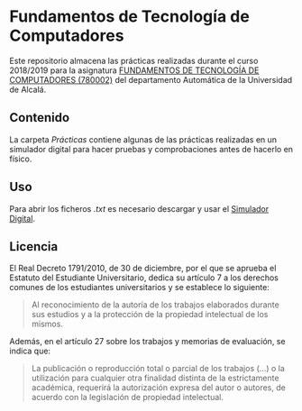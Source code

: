 # Fundamentos de Tecnología de Computadores

Este repositorio almacena las prácticas realizadas durante el curso 2018/2019 para la asignatura [FUNDAMENTOS DE TECNOLOGÍA DE COMPUTADORES (780002)](https://www.uah.es/es/estudios/estudios-oficiales/grados/asignatura/Fundamentos-de-Tecnologia-de-Computadores-780002/) del departamento Automática de la Universidad de Alcalá.

## Contenido

La carpeta _Prácticas_ contiene algunas de las prácticas realizadas en un simulador digital para hacer pruebas y comprobaciones antes de hacerlo en físico.

## Uso

Para abrir los ficheros _.txt_ es necesario descargar y usar el [Simulador Digital](http://www.futureworkss.com/tecnologicos/electronica/softwaresimuladordigital.htm).

## Licencia

El Real Decreto 1791/2010, de 30 de diciembre, por el que se aprueba el Estatuto del Estudiante Universitario, dedica su artículo 7 a los derechos comunes de los estudiantes universitarios y se establece lo siguiente:

> Al reconocimiento de la autoría de los trabajos elaborados durante sus estudios y a la protección de la propiedad intelectual de los mismos.

Además, en el artículo 27 sobre los trabajos y memorias de evaluación, se indica que:
> La publicación o reproducción total o parcial de los trabajos (...) o la utilización para cualquier otra finalidad distinta de la estrictamente académica, requerirá la autorización expresa del autor o autores, de acuerdo con la legislación de propiedad intelectual.
